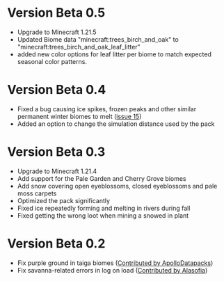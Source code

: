 # Version Beta 0.5
 - Upgrade to Minecraft 1.21.5
 - Updated Biome data "minecraft:trees_birch_and_oak" to "minecraft:trees_birch_and_oak_leaf_litter"
 - added new color options for leaf litter per biome to match expected seasonal color patterns.

# Version Beta 0.4
- Fixed a bug causing ice spikes, frozen peaks and other similar permanent winter biomes to melt ([issue 15](https://github.com/slicedlime/seasons/issues/15))
- Added an option to change the simulation distance used by the pack

# Version Beta 0.3
- Upgrade to Minecraft 1.21.4
- Add support for the Pale Garden and Cherry Grove biomes
- Add snow covering open eyeblossoms, closed eyeblossoms and pale moss carpets
- Optimized the pack significantly
- Fixed ice repeatedly forming and melting in rivers during fall
- Fixed getting the wrong loot when mining a snowed in plant

# Version Beta 0.2
- Fix purple ground in taiga biomes ([Contributed by ApolloDatapacks](https://github.com/slicedlime/seasons/pull/9))
- Fix savanna-related errors in log on load ([Contributed by Alasofia](https://github.com/slicedlime/seasons/pull/2))
